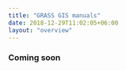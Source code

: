 ```yaml
---
title: "GRASS GIS manuals"
date: 2018-12-29T11:02:05+06:00
layout: "overview"
---
```


### Coming soon


